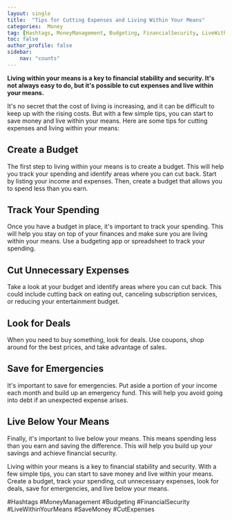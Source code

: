 ```yaml
---
layout: single
title:  "Tips for Cutting Expenses and Living Within Your Means"
categories:  Money
tag: [Hashtags, MoneyManagement, Budgeting, FinancialSecurity, LiveWithinYourMeans, SaveMoney, CutExpenses, ]
toc: false
author_profile: false
sidebar:
    nav: "counts"
---
```

    
**Living within your means is a key to financial stability and security. It's not always easy to do, but it's possible to cut expenses and live within your means.**

It's no secret that the cost of living is increasing, and it can be difficult to keep up with the rising costs. But with a few simple tips, you can start to save money and live within your means. Here are some tips for cutting expenses and living within your means:

## Create a Budget

The first step to living within your means is to create a budget. This will help you track your spending and identify areas where you can cut back. Start by listing your income and expenses. Then, create a budget that allows you to spend less than you earn.

## Track Your Spending

Once you have a budget in place, it's important to track your spending. This will help you stay on top of your finances and make sure you are living within your means. Use a budgeting app or spreadsheet to track your spending.

## Cut Unnecessary Expenses

Take a look at your budget and identify areas where you can cut back. This could include cutting back on eating out, canceling subscription services, or reducing your entertainment budget.

## Look for Deals

When you need to buy something, look for deals. Use coupons, shop around for the best prices, and take advantage of sales.

## Save for Emergencies

It's important to save for emergencies. Put aside a portion of your income each month and build up an emergency fund. This will help you avoid going into debt if an unexpected expense arises.

## Live Below Your Means

Finally, it's important to live below your means. This means spending less than you earn and saving the difference. This will help you build up your savings and achieve financial security.

Living within your means is a key to financial stability and security. With a few simple tips, you can start to save money and live within your means. Create a budget, track your spending, cut unnecessary expenses, look for deals, save for emergencies, and live below your means.

#Hashtags
#MoneyManagement #Budgeting #FinancialSecurity #LiveWithinYourMeans #SaveMoney #CutExpenses